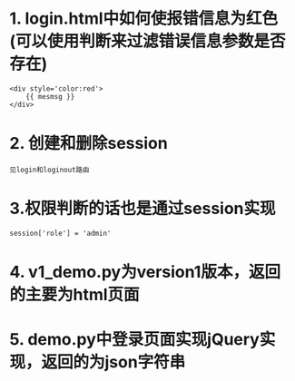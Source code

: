 
# 1. login.html中如何使报错信息为红色(可以使用判断来过滤错误信息参数是否存在)

	<div style='color:red'>
		{{ mesmsg }}
	</div> 

# 2. 创建和删除session

	见login和loginout路由 

# 3.权限判断的话也是通过session实现

	session['role'] = 'admin'

# 4. v1_demo.py为version1版本，返回的主要为html页面

# 5. demo.py中登录页面实现jQuery实现，返回的为json字符串
